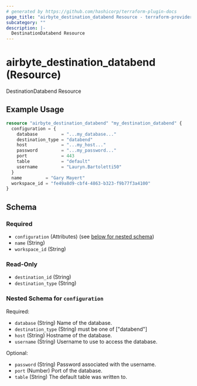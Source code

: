 ```yaml
---
# generated by https://github.com/hashicorp/terraform-plugin-docs
page_title: "airbyte_destination_databend Resource - terraform-provider-airbyte"
subcategory: ""
description: |-
  DestinationDatabend Resource
---
```


# airbyte_destination_databend (Resource)

DestinationDatabend Resource

## Example Usage

```terraform
resource "airbyte_destination_databend" "my_destination_databend" {
  configuration = {
    database         = "...my_database..."
    destination_type = "databend"
    host             = "...my_host..."
    password         = "...my_password..."
    port             = 443
    table            = "default"
    username         = "Lauryn.Bartoletti50"
  }
  name         = "Gary Mayert"
  workspace_id = "fe49a8d9-cbf4-4863-b323-f9b77f3a4100"
}
```

<!-- schema generated by tfplugindocs -->
## Schema

### Required

- `configuration` (Attributes) (see [below for nested schema](#nestedatt--configuration))
- `name` (String)
- `workspace_id` (String)

### Read-Only

- `destination_id` (String)
- `destination_type` (String)

<a id="nestedatt--configuration"></a>
### Nested Schema for `configuration`

Required:

- `database` (String) Name of the database.
- `destination_type` (String) must be one of ["databend"]
- `host` (String) Hostname of the database.
- `username` (String) Username to use to access the database.

Optional:

- `password` (String) Password associated with the username.
- `port` (Number) Port of the database.
- `table` (String) The default  table was written to.


